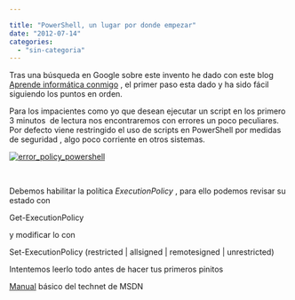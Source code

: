 ```yaml
---

title: "PowerShell, un lugar por donde empezar"
date: "2012-07-14"
categories: 
  - "sin-categoria"
---
```


Tras una búsqueda en Google sobre este invento he dado con este blog [Aprende informática conmigo](https://www.aprendeinformaticaconmigo.com/powershell "Aprende informática conmigo") , el primer paso esta dado y ha sido fácil siguiendo los puntos en orden.

Para los impacientes como yo que desean ejecutar un script en los primero 3 minutos  de lectura nos encontraremos con errores un poco peculiares.  Por defecto viene restringido el uso de scripts en PowerShell por medidas de seguridad , algo poco corriente en otros sistemas.

[![](images/error_policy_powershell.png "error_policy_powershell")](https://luispuente.net/wp-content/uploads/2012/07/error_policy_powershell.png)

 

Debemos habilitar la política _ExecutionPolicy_ , para ello podemos revisar su estado con

Get-ExecutionPolicy

y modificar lo con

Set-ExecutionPolicy (restricted | allsigned | remotesigned | unrestricted)

Intentemos leerlo todo antes de hacer tus primeros pinitos

[Manual](https://technet.microsoft.com/es-es/library/cc196356) básico del technet de MSDN
